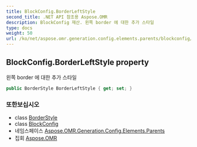 ```yaml
---
title: BlockConfig.BorderLeftStyle
second_title: .NET API 참조용 Aspose.OMR
description: BlockConfig 재산. 왼쪽 border 에 대한 추가 스타일
type: docs
weight: 50
url: /ko/net/aspose.omr.generation.config.elements.parents/blockconfig/borderleftstyle/
---
```

## BlockConfig.BorderLeftStyle property

왼쪽 border 에 대한 추가 스타일

```csharp
public BorderStyle BorderLeftStyle { get; set; }
```

### 또한보십시오

* class [BorderStyle](../../../aspose.omr.generation.config/borderstyle/)
* class [BlockConfig](../)
* 네임스페이스 [Aspose.OMR.Generation.Config.Elements.Parents](../../blockconfig/)
* 집회 [Aspose.OMR](../../../)



